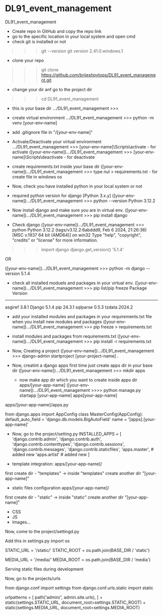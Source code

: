 # DL91_event_management
DL91_event_management

- Create repo in GitHub and copy the repo link
- go to the specific location in your local system and open cmd
- check git is installed or not
>>> git --version
git version 2.41.0.windows.1

- clone your repo
>>> git clone https://github.com/brijeshpytops/DL91_event_management.git

- change your dir anf go to the project dir
>>> cd DL91_event_management

- this is your base dir
.../DL91_event_management >>>

- create virtual environment
.../DL91_event_management >>> python -m venv [your-env-name]

- add .gitignore file in "/[your-env-name]"

- Activate/Deactivate your virtual environment
.../DL91_event_management >>> [your-env-name]\Scripts\activate - for activate
([your-env-name]).../DL91_event_management >>> [your-env-name]\Scripts\deactivate - for deactivate

- create requirements.txt inside your base dir
([your-env-name]).../DL91_event_management >>> type nul > requirements.txt - for create file in windows os

- Now, check you have installed python in your local system or not 
- required python version for django [Python 3.x.y]
([your-env-name]).../DL91_event_management >>> python --version
Python 3.12.2

- Now install django and make sure you are in virtual env.
([your-env-name]).../DL91_event_management >>> pip install django

- Check django
([your-env-name]).../DL91_event_management >>> python
Python 3.12.2 (tags/v3.12.2:6abddd9, Feb  6 2024, 21:26:36) [MSC v.1937 64 bit (AMD64)] on win32
Type "help", "copyright", "credits" or "license" for more information.
>>> import django
>>> django.get_version()
'5.1.4'

OR

([your-env-name]).../DL91_event_management >>> python -m django --version
5.1.4

- check all installed moduels and packages in your virtual env.
([your-env-name]).../DL91_event_management >>> pip list/pip freeze
Package  Version
-------- -------
asgiref  3.8.1
Django   5.1.4
pip      24.3.1
sqlparse 0.5.3
tzdata   2024.2

- add your installed modules and packages in your requirements.txt file when you install new modules and packages
([your-env-name]).../DL91_event_management >>> pip freeze > requirements.txt

- install modules and packages from requirements.txt
([your-env-name]).../DL91_event_management >>> pip install -r requirements.txt

- Now, Creating a project
([your-env-name]).../DL91_event_management >>> django-admin startproject [your-project-name] .

- Now, creatint a django apps
first time just create apps dir in your base dir
([your-env-name]).../DL91_event_management >>> mkdir apps

    - now make app dir which you want to create inside apps dir
    apps/[your-app-name]
([your-env-name]).../DL91_event_management >>>> python manage.py startapp [your-app-name] apps\[your-app-name]

apps/[your-app-name]/apps.py

from django.apps import AppConfig
class MasterConfig(AppConfig):
    default_auto_field = 'django.db.models.BigAutoField'
    name = '[apps].[your-app-name]'

- Now, go to the project/setting.py
INSTALLED_APPS = [
    'django.contrib.admin',
    'django.contrib.auth',
    'django.contrib.contenttypes',
    'django.contrib.sessions',
    'django.contrib.messages',
    'django.contrib.staticfiles',
    'apps.master', # added new
    'apps.artist' # added new
]

- template integration:
apps/[your-app-name]/

first create dir - "templates" -> inside "templates" create another dir "[your-app-name]"

- static files configuration
apps/[your-app-name]/

first create dir - "static" -> inside "static" create another dir "[your-app-name]"

 - CSS
 - JS
 - Images...

Now, come to the project/settingd.py

Add this in settings.py
import os

STATIC_URL = '/static/'
STATIC_ROOT = os.path.join(BASE_DIR / 'static')

MEDIA_URL = '/media/'
MEDIA_ROOT = os.path.join(BASE_DIR / 'media')

Serving static files during development

Now, go to the projects/urls

from django.conf import settings
from django.conf.urls.static import static

urlpatterns = [
    path('admin/', admin.site.urls),
] + static(settings.STATIC_URL, document_root=settings.STATIC_ROOT) + static(settings.MEDIA_URL, document_root=settings.MEDIA_ROOT)
